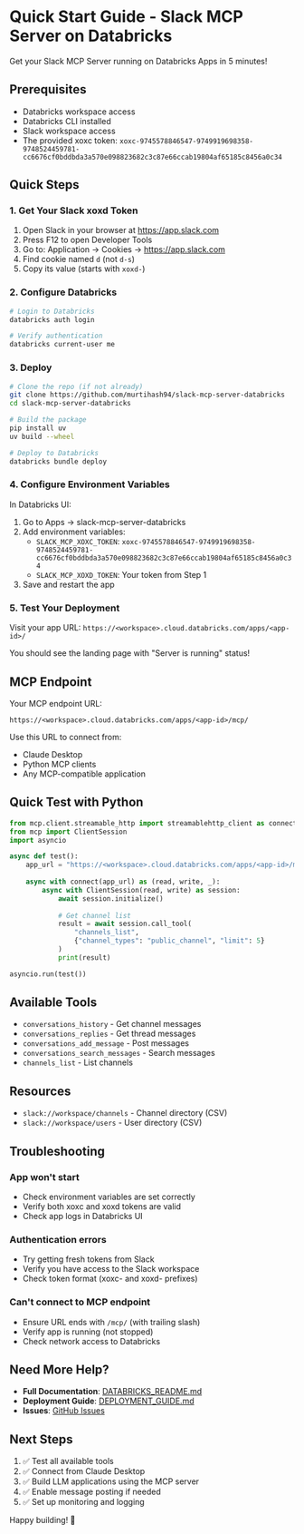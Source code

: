 # Quick Start Guide - Slack MCP Server on Databricks

Get your Slack MCP Server running on Databricks Apps in 5 minutes!

## Prerequisites

- Databricks workspace access
- Databricks CLI installed
- Slack workspace access
- The provided xoxc token: `xoxc-9745578846547-9749919698358-9748524459781-cc6676cf0bddbda3a570e098823682c3c87e66ccab19804af65185c8456a0c34`

## Quick Steps

### 1. Get Your Slack xoxd Token

1. Open Slack in your browser at https://app.slack.com
2. Press F12 to open Developer Tools
3. Go to: Application → Cookies → https://app.slack.com
4. Find cookie named `d` (not `d-s`)
5. Copy its value (starts with `xoxd-`)

### 2. Configure Databricks

```bash
# Login to Databricks
databricks auth login

# Verify authentication  
databricks current-user me
```

### 3. Deploy

```bash
# Clone the repo (if not already)
git clone https://github.com/murtihash94/slack-mcp-server-databricks
cd slack-mcp-server-databricks

# Build the package
pip install uv
uv build --wheel

# Deploy to Databricks
databricks bundle deploy
```

### 4. Configure Environment Variables

In Databricks UI:
1. Go to Apps → slack-mcp-server-databricks
2. Add environment variables:
   - `SLACK_MCP_XOXC_TOKEN`: `xoxc-9745578846547-9749919698358-9748524459781-cc6676cf0bddbda3a570e098823682c3c87e66ccab19804af65185c8456a0c34`
   - `SLACK_MCP_XOXD_TOKEN`: Your token from Step 1
3. Save and restart the app

### 5. Test Your Deployment

Visit your app URL: `https://<workspace>.cloud.databricks.com/apps/<app-id>/`

You should see the landing page with "Server is running" status!

## MCP Endpoint

Your MCP endpoint URL:
```
https://<workspace>.cloud.databricks.com/apps/<app-id>/mcp/
```

Use this URL to connect from:
- Claude Desktop
- Python MCP clients
- Any MCP-compatible application

## Quick Test with Python

```python
from mcp.client.streamable_http import streamablehttp_client as connect
from mcp import ClientSession
import asyncio

async def test():
    app_url = "https://<workspace>.cloud.databricks.com/apps/<app-id>/mcp/"
    
    async with connect(app_url) as (read, write, _):
        async with ClientSession(read, write) as session:
            await session.initialize()
            
            # Get channel list
            result = await session.call_tool(
                "channels_list",
                {"channel_types": "public_channel", "limit": 5}
            )
            print(result)

asyncio.run(test())
```

## Available Tools

- `conversations_history` - Get channel messages
- `conversations_replies` - Get thread messages  
- `conversations_add_message` - Post messages
- `conversations_search_messages` - Search messages
- `channels_list` - List channels

## Resources

- `slack://workspace/channels` - Channel directory (CSV)
- `slack://workspace/users` - User directory (CSV)

## Troubleshooting

### App won't start
- Check environment variables are set correctly
- Verify both xoxc and xoxd tokens are valid
- Check app logs in Databricks UI

### Authentication errors
- Try getting fresh tokens from Slack
- Verify you have access to the Slack workspace
- Check token format (xoxc- and xoxd- prefixes)

### Can't connect to MCP endpoint
- Ensure URL ends with `/mcp/` (with trailing slash)
- Verify app is running (not stopped)
- Check network access to Databricks

## Need More Help?

- **Full Documentation**: [DATABRICKS_README.md](DATABRICKS_README.md)
- **Deployment Guide**: [DEPLOYMENT_GUIDE.md](DEPLOYMENT_GUIDE.md)
- **Issues**: [GitHub Issues](https://github.com/murtihash94/slack-mcp-server-databricks/issues)

## Next Steps

1. ✅ Test all available tools
2. ✅ Connect from Claude Desktop
3. ✅ Build LLM applications using the MCP server
4. ✅ Enable message posting if needed
5. ✅ Set up monitoring and logging

Happy building! 🎉
